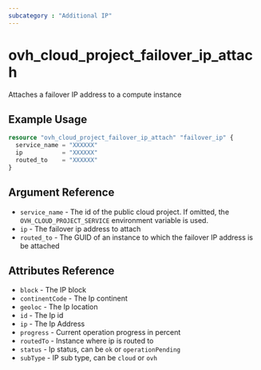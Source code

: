 ```yaml
---
subcategory : "Additional IP"
---
```


# ovh_cloud_project_failover_ip_attach

Attaches a failover IP address to a compute instance

## Example Usage

```terraform
resource "ovh_cloud_project_failover_ip_attach" "failover_ip" {
  service_name = "XXXXXX"
  ip           = "XXXXXX"
  routed_to    = "XXXXXX"
}
```

## Argument Reference

* `service_name` - The id of the public cloud project. If omitted, the `OVH_CLOUD_PROJECT_SERVICE` environment variable is used.
* `ip` - The failover ip address to attach
* `routed_to` - The GUID of an instance to which the failover IP address is be attached

## Attributes Reference

* `block` - The IP block
* `continentCode` - The Ip continent
* `geoloc` - The Ip location
* `id` - The Ip id
* `ip` - The Ip Address
* `progress` - Current operation progress in percent
* `routedTo` - Instance where ip is routed to
* `status` - Ip status, can be `ok` or `operationPending`
* `subType` - IP sub type, can be `cloud` or `ovh`
